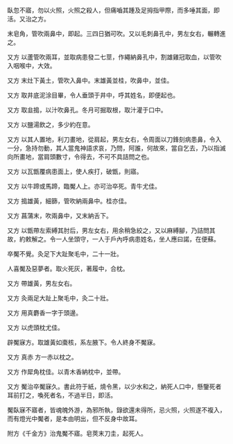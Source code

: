 臥忽不寤，勿以火照，火照之殺人，但痛嚙其踵及足拇指甲際，而多唾其面，即活。又治之方。

末皂角，管吹兩鼻中，即起。三四日猶可吹。又以毛刺鼻孔中，男左女右，輾轉進之。

又方 以蘆管吹兩耳，並取病患發二七莖，作繩納鼻孔中，割雄雞冠取血，以管吹入咽喉中，大效。

又方 末灶下黃土，管吹入鼻中。末雄黃並桂，吹鼻中，並佳。

又方 取井底泥涂目畢，令人垂頭于井中，呼其姓名，即便起也。

又方 取韭搗，以汁吹鼻孔。冬月可掘取根，取汁灌于口中。

又方 以鹽湯飲之，多少約在意。

又方 以其人置地，利刀畫地，從肩起，男左女右，令周面以刀鋒刻病患鼻，令入一分，急持勿動，其人當鬼神語求哀，乃問，阿誰，何故來，當自乞去，乃以指滅向所畫地，當肩頭數寸，令得去，不可不具詰問之也。

又方 以瓦甑覆病患面上，使人疾打，破甑，則寤。

又方 以牛蹄或馬蹄，臨魘人上。亦可治卒死。青牛尤佳。

又方 搗雄黃，細篩，管吹納兩鼻中。桂亦佳。

又方 菖蒲末，吹兩鼻中，又末納舌下。

又方 以甑帶左索縛其肘后，男左女右，用余稍急絞之，又以麻縛腳，乃詰問其故，約敕解之。令一人坐頭守，一人于戶內呼病患姓名，坐人應曰諾，在便蘇。

卒魘不覺。灸足下大趾聚毛中，二十一壯。

人喜魘及惡夢者。取火死灰，著履中，合枕。

又方 帶雄黃，男左女右。

又方 灸兩足大趾上聚毛中，灸二十壯。

又方 用真麝香一字于頭邊。

又方 以虎頭枕尤佳。

辟魘寐方。取雄黃如棗核，系左腋下。令人終身不魘寐。

又方 真赤 方一赤以枕之。

又方 作犀角枕佳。以青木香納枕中，並帶。

又方 魘治卒魘寐久。書此符于紙，燒令黑，以少水和之，納死人口中，懸鑒死者耳前打之，喚死者名，不過半日，即活。

魘臥寐不寤者，皆魂魄外游，為邪所執，錄欲還未得所，忌火照，火照遂不複入，而有燈光中魘者，是本由明出，但不反身中故耳。

附方《千金方》治鬼魘不寤。皂莢末刀圭，起死人。